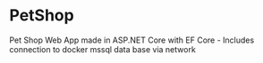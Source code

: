 # PetShop
Pet Shop Web App made in ASP.NET Core with EF Core - Includes connection to docker mssql data base via network
